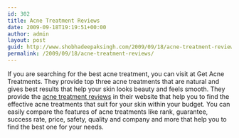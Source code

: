 ```yaml
---
id: 302
title: Acne Treatment Reviews
date: 2009-09-18T19:19:51+00:00
author: admin
layout: post
guid: http://www.shobhadeepaksingh.com/2009/09/18/acne-treatment-reviews/
permalink: /2009/09/18/acne-treatment-reviews/
---
```

If you are searching for the best acne treatment, you can visit at Get Acne Treatments. They provide top three acne treatments that are natural and gives best results that help your skin looks beauty and feels smooth. They provide the [acne treatment reviews](http://getacnetreatments.com/) in their website that help you to find the effective acne treatments that suit for your skin within your budget. You can easily compare the features of acne treatments like rank, guarantee, success rate, price, safety, quality and company and more that help you to find the best one for your needs.